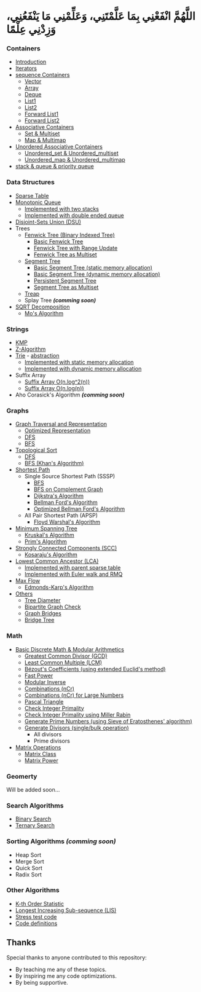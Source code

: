 # اللَّهُمَّ انْفَعْنِي بِمَا عَلَّمْتَنِي، وَعَلِّمْنِي مَا يَنْفَعُنِي، وَزِدْنِي عِلْمًا


### Containers
- [Introduction](https://github.com/Khaled-M-Fawzi/MyCompetitiveProgramming/blob/master/Containers/A%20_%20Introduction)     
- [Iterators](https://github.com/Khaled-M-Fawzi/MyCompetitiveProgramming/blob/master/Containers/B%20_%20Iterators)
- [sequence Containers](https://github.com/Khaled-M-Fawzi/MyCompetitiveProgramming/tree/master/Containers)
	- [Vector](https://github.com/Khaled-M-Fawzi/MyCompetitiveProgramming/blob/master/Containers/D%20_%20Vector)
	- [Array](https://github.com/Khaled-M-Fawzi/MyCompetitiveProgramming/blob/master/Containers/C%20_%20Array)
	- [Deque](https://github.com/Khaled-M-Fawzi/MyCompetitiveProgramming/blob/master/Containers/E%20_%20Deque)
	- [List1](https://github.com/Khaled-M-Fawzi/MyCompetitiveProgramming/blob/master/Containers/F1%20_%20List)
	- [List2](https://github.com/Khaled-M-Fawzi/MyCompetitiveProgramming/blob/master/Containers/F2%20_%20List)
	- [Forward List1](https://github.com/Khaled-M-Fawzi/MyCompetitiveProgramming/blob/master/Containers/G1%20_%20Forward%20List)
	- [Forward List2](https://github.com/Khaled-M-Fawzi/MyCompetitiveProgramming/blob/master/Containers/G2%20_%20Forward%20List)
- [Associative Containers](https://github.com/Khaled-M-Fawzi/MyCompetitiveProgramming/tree/master/Containers)
	- [Set & Multiset](https://github.com/Khaled-M-Fawzi/MyCompetitiveProgramming/blob/master/Containers/J%20_%20Set%20%26%20Multiset)
	- [Map & Multimap](https://github.com/Khaled-M-Fawzi/MyCompetitiveProgramming/blob/master/Containers/H%20_%20Map%20%26%20Multimap)
- [Unordered Associative Containers](https://github.com/Khaled-M-Fawzi/MyCompetitiveProgramming/tree/master/Containers)
	- [Unordered_set & Unordered_multiset](https://github.com/Khaled-M-Fawzi/MyCompetitiveProgramming/blob/master/Containers/K%20_%20Unordered_set%20%26%20Unordered_multiset)
	- [Unordered_map & Unordered_multimap](https://github.com/Khaled-M-Fawzi/MyCompetitiveProgramming/blob/master/Containers/I%20_%20Unordered_map%20%26%20Unordered_multimap)
- [stack & queue & priority queue](https://github.com/Khaled-M-Fawzi/MyCompetitiveProgramming/blob/master/Containers/L%20_%20stack%20%26%20queue%20%26%20priority%20queue)

### Data Structures
- [Sparse Table](https://github.com/OmarBazaraa/Competitive-Programming/tree/master/src/data_structures/sparse_table)
- [Monotonic Queue](https://github.com/OmarBazaraa/Competitive-Programming/tree/master/src/data_structures/monotonic_queue)
	- [Implemented with two stacks](https://github.com/OmarBazaraa/Competitive-Programming/blob/master/src/data_structures/monotonic_queue/monotonic_queue_using_stacks.cpp)
	- [Implemented with double ended queue](https://github.com/OmarBazaraa/Competitive-Programming/blob/master/src/data_structures/monotonic_queue/monotonic_queue.cpp)
- [Disjoint-Sets Union (DSU)](https://github.com/OmarBazaraa/Competitive-Programming/tree/master/src/data_structures/disjoint_sets_union)
- Trees
	- [Fenwick Tree (Binary Indexed Tree)](https://github.com/OmarBazaraa/Competitive-Programming/tree/master/src/data_structures/fenwick_tree)
		- [Basic Fenwick Tree](https://github.com/OmarBazaraa/Competitive-Programming/blob/master/src/data_structures/fenwick_tree/fenwick_tree.cpp)
		- [Fenwick Tree with Range Update](https://github.com/OmarBazaraa/Competitive-Programming/blob/master/src/data_structures/fenwick_tree/fenwick_tree_range.cpp)
		- [Fenwick Tree as Multiset](https://github.com/OmarBazaraa/Competitive-Programming/blob/master/src/data_structures/fenwick_tree/fenwick_tree_multiset.cpp)
	- [Segment Tree](https://github.com/OmarBazaraa/Competitive-Programming/tree/master/src/data_structures/segment_tree)
		- [Basic Segment Tree (static memory allocation)](https://github.com/OmarBazaraa/Competitive-Programming/blob/master/src/data_structures/segment_tree/segment_tree_static.cpp)
		- [Basic Segment Tree (dynamic memory allocation)](https://github.com/OmarBazaraa/Competitive-Programming/blob/master/src/data_structures/segment_tree/segment_tree_dynamic.cpp)
		- [Persistent Segment Tree](https://github.com/OmarBazaraa/Competitive-Programming/blob/master/src/data_structures/segment_tree/persistent_segment_tree.cpp)
		- [Segment Tree as Multiset](https://github.com/OmarBazaraa/Competitive-Programming/blob/master/src/data_structures/segment_tree/segment_tree_multiset.cpp)
	- [Treap](https://github.com/OmarBazaraa/Competitive-Programming/tree/master/src/data_structures/treap)
	- Splay Tree **<i>(comming soon)</i>**
- [SQRT Decomposition](https://github.com/OmarBazaraa/Competitive-Programming/tree/master/src/data_structures/sqrt_decomposition)
	- [Mo's Algorithm](https://github.com/OmarBazaraa/Competitive-Programming/blob/master/src/data_structures/sqrt_decomposition/mo_algorithm.cpp)

### Strings
- [KMP](https://github.com/Khaled-M-Fawzi/MyCompetitiveProgramming/tree/master/String/KMP)
- [Z-Algorithm](https://github.com/OmarBazaraa/Competitive-Programming/tree/master/src/strings/z_algorithm)
- [Trie](https://github.com/Khaled-M-Fawzi/MyCompetitiveProgramming/tree/master/String/Trie)
        - [abstraction](https://github.com/Khaled-M-Fawzi/MyCompetitiveProgramming/blob/master/String/Trie/Abstraction.pdf)
	- [Implemented with static memory allocation](https://github.com/Khaled-M-Fawzi/MyCompetitiveProgramming/blob/master/String/Trie/Trie_Static.cpp)
	- [Implemented with dynamic memory allocation](https://github.com/OmarBazaraa/Competitive-Programming/blob/master/src/strings/trie/trie_dynamic.cpp)
- Suffix Array
	- [Suffix Array O(n.log^2(n))](https://github.com/OmarBazaraa/Competitive-Programming/blob/master/src/strings/suffix_array/suffix_array_slow.cpp)
	- [Suffix Array O(n.log(n))](https://github.com/OmarBazaraa/Competitive-Programming/blob/master/src/strings/suffix_array/suffix_array.cpp)
- Aho Corasick's Algorithm **<i>(comming soon)</i>**

### Graphs
- [Graph Traversal and Representation](https://github.com/OmarBazaraa/Competitive-Programming/tree/master/src/graphs/traversal)
	- [Optimized Representation](https://github.com/OmarBazaraa/Competitive-Programming/blob/master/src/graphs/traversal/graph_traversal_static.cpp)
	- [DFS](https://github.com/OmarBazaraa/Competitive-Programming/blob/master/src/graphs/traversal/graph_traversal.cpp#L14)
	- [BFS](https://github.com/OmarBazaraa/Competitive-Programming/blob/master/src/graphs/traversal/graph_traversal.cpp#L25)
- [Topological Sort](https://github.com/OmarBazaraa/Competitive-Programming/tree/master/src/graphs/traversal)
	- [DFS](https://github.com/OmarBazaraa/Competitive-Programming/blob/master/src/graphs/traversal/graph_traversal.cpp#L43)
	- [BFS (Khan's Algorithm)](https://github.com/OmarBazaraa/Competitive-Programming/blob/master/src/graphs/traversal/graph_traversal.cpp#L59)
- [Shortest Path](https://github.com/OmarBazaraa/Competitive-Programming/tree/master/src/graphs/shortest_path)
	- Single Source Shortest Path (SSSP)
		- [BFS](https://github.com/OmarBazaraa/Competitive-Programming/blob/master/src/graphs/shortest_path/bfs.cpp)
		- [BFS on Complement Graph](https://github.com/OmarBazaraa/Competitive-Programming/blob/master/src/graphs/shortest_path/bfs_complement_graph.cpp)
		- [Dijkstra's Algorithm](https://github.com/OmarBazaraa/Competitive-Programming/blob/master/src/graphs/shortest_path/dijkstra.cpp)
		- [Bellman Ford's Algorithm](https://github.com/OmarBazaraa/Competitive-Programming/blob/master/src/graphs/shortest_path/bellman_ford.cpp)
		- [Optimized Bellman Ford's Algorithm](https://github.com/OmarBazaraa/Competitive-Programming/blob/master/src/graphs/shortest_path/bellman_ford_optimized.cpp)
	- All Pair Shortest Path (APSP)
		- [Floyd Warshal's Algorithm](https://github.com/OmarBazaraa/Competitive-Programming/blob/master/src/graphs/shortest_path/floyd_warshal.cpp)
- [Minimum Spanning Tree](https://github.com/OmarBazaraa/Competitive-Programming/tree/master/src/graphs/minimum_spanning_tree)
	- [Kruskal's Algorithm](https://github.com/OmarBazaraa/Competitive-Programming/blob/master/src/graphs/minimum_spanning_tree/kruskal.cpp)
	- [Prim's Algorithm](https://github.com/OmarBazaraa/Competitive-Programming/blob/master/src/graphs/minimum_spanning_tree/prim.cpp)
- [Strongly Connected Components (SCC)](https://github.com/OmarBazaraa/Competitive-Programming/tree/master/src/graphs/strongly_connected_components)
	- [Kosaraju's Algorithm](https://github.com/OmarBazaraa/Competitive-Programming/blob/master/src/graphs/strongly_connected_components/kosaraju.cpp)
- [Lowest Common Ancestor (LCA)](https://github.com/OmarBazaraa/Competitive-Programming/tree/master/src/graphs/lowest_common_ancestor)
	- [Implemented with parent sparse table](https://github.com/OmarBazaraa/Competitive-Programming/blob/master/src/graphs/lowest_common_ancestor/LCA.cpp)
	- [Implemented with Euler walk and RMQ](https://github.com/OmarBazaraa/Competitive-Programming/blob/master/src/graphs/lowest_common_ancestor/LCA_Euler.cpp)
- [Max Flow](https://github.com/OmarBazaraa/Competitive-Programming/tree/master/src/graphs/max_flow)
	- [Edmonds-Karp's Algorithm](https://github.com/OmarBazaraa/Competitive-Programming/blob/master/src/graphs/max_flow/edmonds_karp.cpp)
- [Others](https://github.com/OmarBazaraa/Competitive-Programming/tree/master/src/graphs/others)
	- [Tree Diameter](https://github.com/OmarBazaraa/Competitive-Programming/blob/master/src/graphs/others/tree_diameter.cpp)
	- [Bipartite Graph Check](https://github.com/OmarBazaraa/Competitive-Programming/blob/master/src/graphs/others/bipartite_graph.cpp)
	- [Graph Bridges](https://github.com/OmarBazaraa/Competitive-Programming/blob/master/src/graphs/others/graph_bridges.cpp)
	- [Bridge Tree](https://github.com/OmarBazaraa/Competitive-Programming/blob/master/src/graphs/others/bridge_tree.cpp)

### Math
- [Basic Discrete Math & Modular Arithmetics](https://github.com/OmarBazaraa/Competitive-Programming/tree/master/src/math)
	- [Greatest Common Divisor (GCD)](https://github.com/OmarBazaraa/Competitive-Programming/blob/master/src/math/math.cpp#L9)
	- [Least Common Multiple (LCM)](https://github.com/OmarBazaraa/Competitive-Programming/blob/master/src/math/math.cpp#L29)
	- [Bézout's Coefficients (using extended Euclid's method)](https://github.com/OmarBazaraa/Competitive-Programming/blob/master/src/math/math.cpp#L44)
	- [Fast Power](https://github.com/OmarBazaraa/Competitive-Programming/blob/master/src/math/math.cpp#L69)
	- [Modular Inverse](https://github.com/OmarBazaraa/Competitive-Programming/blob/master/src/math/math.cpp#L97)
	- [Combinations (nCr)](https://github.com/OmarBazaraa/Competitive-Programming/blob/master/src/math/math.cpp#L117)
	- [Combinations (nCr) for Large Numbers](https://github.com/OmarBazaraa/Competitive-Programming/blob/master/src/math/math.cpp#L139)
	- [Pascal Triangle](https://github.com/OmarBazaraa/Competitive-Programming/blob/master/src/math/math.cpp#L176)
	- [Check Integer Primality](https://github.com/OmarBazaraa/Competitive-Programming/blob/master/src/math/math.cpp#L196)
	- [Check Integer Primality using Miller Rabin](https://github.com/OmarBazaraa/Competitive-Programming/blob/master/src/math/math.cpp#L219)
	- [Generate Prime Numbers (using Sieve of Eratosthenes' algorithm)](https://github.com/OmarBazaraa/Competitive-Programming/blob/master/src/math/math.cpp#L290)
	- [Generate Divisors (single/bulk operation)](https://github.com/OmarBazaraa/Competitive-Programming/blob/master/src/math/math.cpp#L315)
		- All divisors
		- Prime divisors
- [Matrix Operations](https://github.com/OmarBazaraa/Competitive-Programming/tree/master/src/math)
	- [Matrix Class](https://github.com/OmarBazaraa/Competitive-Programming/blob/master/src/math/matrix.cpp)
	- [Matrix Power](https://github.com/OmarBazaraa/Competitive-Programming/blob/master/src/math/matrix_minified.cpp)

### Geomerty
Will be added soon...

### Search Algorithms
- [Binary Search](https://github.com/OmarBazaraa/Competitive-Programming/blob/master/src/search/binary_search.cpp)
- [Ternary Search](https://github.com/OmarBazaraa/Competitive-Programming/blob/master/src/search/ternary_search.cpp)

### Sorting Algorithms **<i>(comming soon)</i>**
- Heap Sort
- Merge Sort
- Quick Sort
- Radix Sort

### Other Algorithms
- [K-th Order Statistic](https://github.com/OmarBazaraa/Competitive-Programming/blob/master/src/others/kth_order_statistic.cpp)
- [Longest Increasing Sub-sequence (LIS)](https://github.com/OmarBazaraa/Competitive-Programming/blob/master/src/others/others.cpp)
- [Stress test code](https://github.com/OmarBazaraa/Competitive-Programming/blob/master/src/others/stress.cpp)
- [Code definitions](https://github.com/OmarBazaraa/Competitive-Programming/blob/master/src/others/others.cpp)

## Thanks
Special thanks to anyone contributed to this repository:
- By teaching me any of these topics.
- By inspiring me any code optimizations.
- By being supportive.
